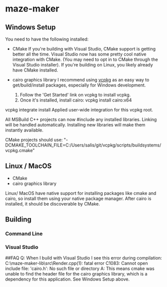 # maze-maker

## Windows Setup
You need to have the following installed:
* CMake
  If you're building with Visual Studio, CMake support is getting better all the time.  Visual Studio now has some pretty cool native integration with CMake.  (You may need to opt in to CMake through the Visual Studio installer).
  If you're building on Linux, you likely already have CMake installed.

* cairo graphics library
  I recommend using [vcpkg](https://vcpkg.io/en/getting-started.html) as an easy way to get/build/install packages, especially for Windows development.
  1. Follow the 'Get Started' link on vcpkg to install vcpkg.
  2. Once it's installed, install cairo:
     vcpkg install cairo:x64

vcpkg integrate install
Applied user-wide integration for this vcpkg root.

All MSBuild C++ projects can now #include any installed libraries.
Linking will be handled automatically.
Installing new libraries will make them instantly available.

CMake projects should use: "-DCMAKE_TOOLCHAIN_FILE=C:/Users/salis/git/vcpkg/scripts/buildsystems/vcpkg.cmake"

## Linux / MacOS
* CMake
* cairo graphics library

Linux/ MacOS have native support for installing packages like cmake and cairo, so install them using your native package manager.  After cairo is installed, it should be discoverable by CMake.

## Building
### Command Line
### Visual Studio

##FAQ
Q: When I build with Visual Studio I see this error during compilation: C:\maze-maker-lib\src\Render.cpp(1): fatal error C1083: Cannot open include file: 'cairo.h': No such file or directory
A: This means cmake was unable to find the header file for the cairo graphics library, which is a dependency for this application.  See Windows Setup above.